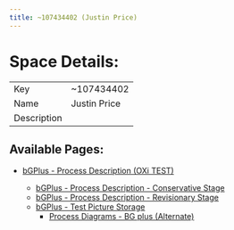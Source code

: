 ```yaml
---
title: ~107434402 (Justin Price)
---
```





# <span id="title-text">Space Details:</span>




|             |                                         |
|-------------|-----------------------------------------|
| Key         | ~107434402                              |
| Name        | Justin Price                            |
| Description |                                         |


  
  



## Available Pages:


- [bGPlus - Process Description (OXi TEST)](5950570499)
  - [bGPlus - Process Description - Conservative
    Stage](bGPlus---Process-Description---Conservative-Stage_5950930948)

  <!-- -->

  - [bGPlus - Process Description - Revisionary
    Stage](bGPlus---Process-Description---Revisionary-Stage_5951062017)

  <!-- -->

  - [bGPlus - Test Picture
    Storage](bGPlus---Test-Picture-Storage_5950963721)
    - [Process Diagrams - BG plus (Alternate)](5950996481)












